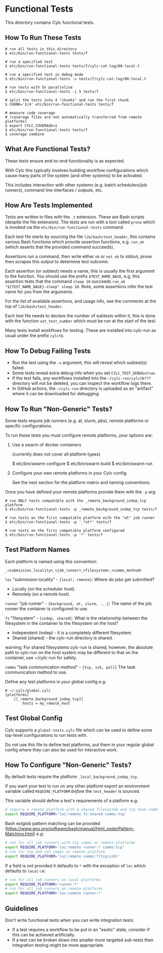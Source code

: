 # Functional Tests

This directory contains Cylc functional tests.


## How To Run These Tests

```console
# run all tests in this directory
$ etc/bin/run-functional-tests tests/f

# run a specified test
$ etc/bin/run-functional-tests tests/f/cylc-cat-log/00-local.t

# run a specified test in debug mode
$ etc/bin/run-functional-tests -v tests/f/cylc-cat-log/00-local.t

# run tests with 5x parallelism
$ etc/bin/run-functional-tests -j 5 tests/f

# split the tests into 4 "chunks" and run the first chunk
$ CHUNK='1/4' etc/bin/run-functional-tests tests/f

# measure code coverage
# (coverage files are not automatically transferred from remote platforms)
$ export CYLC_COVERAGE=1
$ etc/bin/run-functional-tests tests/f
$ coverage combine
```


## What Are Functional Tests?

These tests ensure end-to-end functionality is as expected.

With Cylc this typically involves building workflow configurations which
cause many parts of the system (and other systems) to be activated.

This includes interaction with other systems (e.g. batch schedulers/job runners),
command line interfaces / outputs, etc.


## How Are Tests Implemented

Tests are written in files with the `.t` extension. These are Bash scripts
(despite the file extension). The tests are run with a tool called `prove`
which is invoked via the `etc/bin/run-functional-tests` command.

Each test file starts by sourcing the file `lib/bash/test_header`, this
contains various Bash functions which provide assertion functions, e.g.
`run_ok` (which asserts that the provided command succeeds).

Assertions run a command, then write either `ok` or `not ok` to stdout, prove
then scrapes this output to determine test outcome.

Each assertion (or subtest) needs a name, this is usually the first argument
to the function. You should use the prefix `$TEST_NAME_BASE`, e.g, this
assertion tests that the command `sleep 10` succeeds
`run_ok "${TEST_NAME_BASE}-sleep" sleep 10`. Note, some assertions infer the
test name for you from the arguments.

For the list of available assertions, and usage info, see the comments at the
top of `lib/bash/test_header`.

Each test file needs to declare the number of subtests within it, this is
done with the function `set_test_number` which must be run at the start of the
test.

Many tests install workflows for testing. These are installed into cylc-run as
usual under the prefix `cylctb`.


## How To Debug Failing Tests

* Run the test using the `-v` argument, this will reveal which subtest(s)
  failed.
* Some tests reveal extra debug info when you set `CYLC_TEST_DEBUG=true`.
* If the test fails, any workflows installed into the `~/cylc-run/cylctb???`
  directory will not be deleted, you can inspect the workflow logs there.
* In GitHub actions, the `~/cylc-run` directory is uploaded as an "artifact"
  where it can be downloaded for debugging.


## How To Run "Non-Generic" Tests?

Some tests require job runners (e.g. at, slurm, pbs), remote platforms or
specific configurations.

To run these tests you must configure remote platforms, your options are:

1. Use a swarm of docker containers

   (currently does not cover all platform types)

   $ etc/bin/swarm configure
   $ etc/bin/swarm build
   $ etc/bin/swarm run

2. Configure your own remote platforms in your Cylc config.

   See the next section for the platform matrix and naming conventions.

Once you have defined your remote platforms provide them with the `-p` arg:

```console
# run ONLY tests compatible with the _remote_background_indep_tcp platform
$ etc/bin/run-functional-tests -p _remote_background_indep_tcp tests/f

# run tests on the first compatible platform with the "at" job runner
$ etc/bin/run-functional-tests -p '_*at*' tests/f

# run tests on the first compatible platform configured
$ etc/bin/run-functional-tests -p '*' tests/f
```


## Test Platform Names

Each platform is named using this convention:

    _<submission_locality>_<job_runner>_<filesystem>_<comms_method>

`loc` "submission locality" - `{local, remote}`:
  Where do jobs get submitted?

  * Locally (on the scheduler host).
  * Remotely (on a remote host).

`runner` "job runner" - `{background, at, slurm, ...}`:
  The name of the job runner the container is configured to use.

`fs` "filesystem" - `{indep, shared}`:
  What is the relationship between the filesystem in the container to
  the filesystem on the host?

  * Independent (indep) - it is a completely different filesystem.
  * Shared (shared) - the cylc-run directory is shared.

  warning: For shared filesystems cylc-run is shared, however, the
  absolute path to cylc-run on the host system may be different
  to that on the container, use ~/cylc-run for safety.

`comms` "task communication method" - `{tcp, ssh, poll}`
  The task communication method to use.

Define any test platforms in your global config e.g:

```
# ~/.cylc/global.cylc
[platforms]
    [[_remote_background_indep_tcp]]
        hosts = my_remote_host
```


## Test Global Config

Cylc supports a `global-tests.cylc` file which can be used to define some
top-level configurations to run tests with.

Do not use this file to define test platforms, put them in your regular global
config where they can also be used for interactive work.


## How To Configure "Non-Generic" Tests?

By default tests require the platform `_local_background_indep_tcp`.

If you want your test to run on any other platform export an environment
variable called `REQUIRE_PLATFORM` *before* the `test_header` is sourced.

This variable should define a test's requirements of a platform e.g:

```bash
# require a remote platform with a shared filesystem and tcp task comms
export REQUIRE_PLATFORM='loc:remote fs:shared comms:tcp'
```

Bash extglob pattern matching can be provided
(https://www.gnu.org/software/bash/manual/html_node/Pattern-Matching.html)
e.g:

```bash
# run for all job runners with tcp comms on remote platforms
export REQUIRE_PLATFORM='loc:remote runner:* comms:tcp'
# run for tcp and ssh comms on remote platform
export REQUIRE_PLATFORM='loc:remote comms:?(tcp|ssh)'
```

If a field is not provided it defaults to `*` with the exception of
`loc` which defaults to `local` i.e:

```bash
# run for all job runners on local platforms
export REQUIRE_PLATFORM='runner:*'
# run for all job runners on remote platforms
export REQUIRE_PLATFORM='loc:remote runner:*'
```


## Guidelines

Don't write functional tests when you can write integration tests:

* If a test requires a workflow to be put in an "exotic" state, consider if
  this can be achieved artificially.
* If a test can be broken down into smaller more targeted sub-tests then
  integration testing might be more appropriate.


